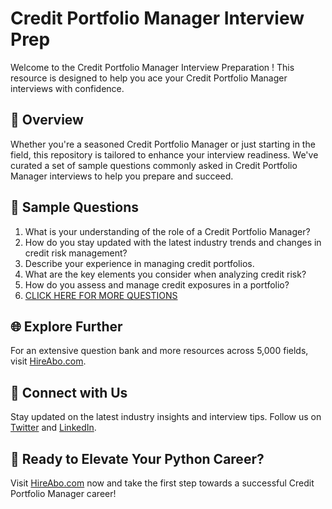 # Credit Portfolio Manager Interview Prep

Welcome to the Credit Portfolio Manager Interview Preparation ! This resource is designed to help you ace your Credit Portfolio Manager interviews with confidence.

## 🚀 Overview

Whether you're a seasoned Credit Portfolio Manager or just starting in the field, this repository is tailored to enhance your interview readiness. We've curated a set of sample questions commonly asked in Credit Portfolio Manager interviews to help you prepare and succeed.

## 📝 Sample Questions

1. What is your understanding of the role of a Credit Portfolio Manager?
2. How do you stay updated with the latest industry trends and changes in credit risk management?
3. Describe your experience in managing credit portfolios.
4. What are the key elements you consider when analyzing credit risk?
5. How do you assess and manage credit exposures in a portfolio?
6. [CLICK HERE FOR MORE QUESTIONS](https://hireabo.com/job/1_2_47/Credit%20Portfolio%20Manager)

## 🌐 Explore Further

For an extensive question bank and more resources across 5,000 fields, visit [HireAbo.com](https://www.hireabo.com).

## 📱 Connect with Us

Stay updated on the latest industry insights and interview tips. Follow us on [Twitter](https://twitter.com/hireabo) and [LinkedIn](https://www.linkedin.com/in/hire-abo-3609972a8/).

## 🚀 Ready to Elevate Your Python Career?

Visit [HireAbo.com](https://www.hireabo.com) now and take the first step towards a successful Credit Portfolio Manager career!
